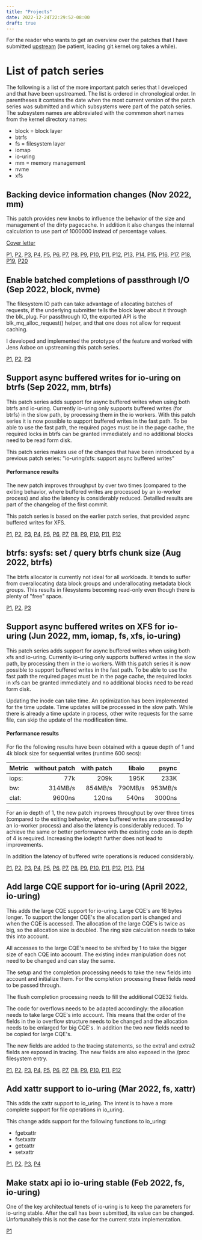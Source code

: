 ```yaml
---
title: "Projects"
date: 2022-12-24T22:29:52-08:00
draft: true
---
```


For the reader who wants to get an overview over the patches that I have submitted
[upstream](https://git.kernel.org/pub/scm/linux/kernel/git/next/linux-next.git/log/?qt=grep&q=stefan+roesch) (be patient, loading git.kernel.org takes a while).

# List of patch series
The following is a list of the more important patch series that I developed and that have been upstreamed.
The list is ordered in chronological order. In parentheses it contains the date when the most current version
of the patch series was submitted and which subsystems were part of the patch series. The subsystem names are
abbreviated with the commmon short names from the kernel directory names:
- block = block layer
- btrfs
- fs = filesystem layer
- iomap
- io-uring
- mm = memory management
- nvme
- xfs

## Backing device information changes (Nov 2022, mm)

This patch provides new knobs to influence the behavior of the size and management of the
dirty pagecache. In addition it also changes the internal calculation to use part of 1000000
instead of percentage values. 

[Cover letter](https://lore.kernel.org/all/20221119005215.3052436-1-shr@devkernel.io/T/#u)

[P1](https://git.kernel.org/pub/scm/linux/kernel/git/next/linux-next.git/commit/?id=8e9d5ead865a1a7af74a444d2f00f1ef4539bfba), [P2](https://git.kernel.org/pub/scm/linux/kernel/git/next/linux-next.git/commit/?id=27bbe9d48d4e298864e18b39f091342c68b81637), [P3](https://git.kernel.org/pub/scm/linux/kernel/git/next/linux-next.git/commit/?id=16b837eb84e6948f92411eb32e97a05f89733ddc), [P4](https://git.kernel.org/pub/scm/linux/kernel/git/next/linux-next.git/commit/?id=ae82291e9ca47c3d6da6b77a00f427754aca413e), [P5](https://git.kernel.org/pub/scm/linux/kernel/git/next/linux-next.git/commit/?id=00df7d51263b46ed93f7572e2d09579746f7b1eb), [P6](https://git.kernel.org/pub/scm/linux/kernel/git/next/linux-next.git/commit/?id=efc3e6ad53ea14225b434fddca261c9a1c56c707), [P7](https://git.kernel.org/pub/scm/linux/kernel/git/next/linux-next.git/commit/?id=1bf27e98d26d1e62166a456ef17460be085cbe0b), [P8](https://git.kernel.org/pub/scm/linux/kernel/git/next/linux-next.git/commit/?id=c56e049a5e401a177c7c9b39a3bcc973ff5cec0b), [P9](https://git.kernel.org/pub/scm/linux/kernel/git/next/linux-next.git/commit/?id=c354d9268d7825eb8643f658c5091079d4f11a4a), [P10](https://git.kernel.org/pub/scm/linux/kernel/git/next/linux-next.git/commit/?id=712c00d66a342a3ed375df41c3df7d3d2abad2c0), [P11](https://git.kernel.org/pub/scm/linux/kernel/git/next/linux-next.git/commit/?id=8021fb3232f265b81c7e4e7aba15bc3a04ff1fd3), [P12](https://git.kernel.org/pub/scm/linux/kernel/git/next/linux-next.git/commit/?id=803c98050569850be5fd51a2025c67622de887d9), [P13](https://git.kernel.org/pub/scm/linux/kernel/git/next/linux-next.git/commit/?id=9c84819bd64ec15cb15d041c45ebe4725e9d4f3b), [P14](https://git.kernel.org/pub/scm/linux/kernel/git/next/linux-next.git/commit/?id=9c832a8d571784c998d0f9f5df480c62f7f3064c), [P15](https://git.kernel.org/pub/scm/linux/kernel/git/next/linux-next.git/commit/?id=4e230b406eda9bdf7f8a71e2cc3df18a824abcb0), [P16](https://git.kernel.org/pub/scm/linux/kernel/git/next/linux-next.git/commit/?id=bca52dcbadc583f4db6435599c44a79f97293f06), [P17](https://git.kernel.org/pub/scm/linux/kernel/git/next/linux-next.git/commit/?id=54790f30fea74247e2f38b4a632ee3dc2fe42d86), [P18](https://git.kernel.org/pub/scm/linux/kernel/git/next/linux-next.git/commit/?id=2c44af4f2aaa260199f218f11920c406e688693c), [P19](https://git.kernel.org/pub/scm/linux/kernel/git/next/linux-next.git/commit/?id=ad3e6dabf6f7d9ffd68eb711191ef16cdbdd25f0), [P20](https://git.kernel.org/pub/scm/linux/kernel/git/next/linux-next.git/commit/?id=eba39236f18da7a50b6c51df5d902ee72c43e760)

## Enable batched completions of passthrough I/O (Sep 2022, block, nvme)

The filesystem IO path can take advantage of allocating batches of
requests, if the underlying submitter tells the block layer about it
through the blk_plug. For passthrough IO, the exported API is the
blk_mq_alloc_request() helper, and that one does not allow for
request caching.

I developed and implemented the prototype of the feature and worked with
Jens Axboe on upstreaming this patch series.

[P1](https://git.kernel.org/pub/scm/linux/kernel/git/next/linux-next.git/commit/?id=ab3e1d3bbab9e973aeb4dd4603251578658a47ff), [P2](https://git.kernel.org/pub/scm/linux/kernel/git/next/linux-next.git/commit/?id=c0a7ba77e81b8440d10f38559a5e1d219ff7e87c), [P3](https://git.kernel.org/pub/scm/linux/kernel/git/next/linux-next.git/commit/?id=851eb780decb7180bcf09fad0035cba9aae669df)

## Support async buffered writes for io-uring on btrfs (Sep 2022, mm, btrfs)

This patch series adds support for async buffered writes when using both
btrfs and io-uring. Currently io-uring only supports buffered writes (for btrfs)
in the slow path, by processing them in the io workers. With this patch series
it is now possible to support buffered writes in the fast path. To be able to use
the fast path, the required pages must be in the page cache, the required locks
in btrfs can be granted immediately and no additional blocks need to be read
form disk.

This patch series makes use of the changes that have been introduced by a
previous patch series: "io-uring/xfs: support async buffered writes"

#### Performance results

The new patch improves throughput by over two times (compared to the exiting
behavior, where buffered writes are processed by an io-worker process) and also
the latency is considerably reduced. Detailled results are part of the changelog
of the first commit.

This patch series is based on the earlier patch series, that provided async buffered writes for XFS.

[P1](https://git.kernel.org/pub/scm/linux/kernel/git/next/linux-next.git/commit/?id=611df5d6616d80a22906c352ccd80c395982fbd9), [P2](https://git.kernel.org/pub/scm/linux/kernel/git/next/linux-next.git/commit/?id=857bc13f857aea957ae038b2b43c28560976024a), [P3](https://git.kernel.org/pub/scm/linux/kernel/git/next/linux-next.git/commit/?id=26ce91144631a402ff82c93358d8880326a7caa3), [P4](https://git.kernel.org/pub/scm/linux/kernel/git/next/linux-next.git/commit/?id=1daedb1d6bf24c7185e00cd341404f262f8de7c8), [P5](https://git.kernel.org/pub/scm/linux/kernel/git/next/linux-next.git/commit/?id=d2c7a19f5c82ace6ea0ec00ae53c6dd97ee8e274), [P6](https://git.kernel.org/pub/scm/linux/kernel/git/next/linux-next.git/commit/?id=80f9d24130e45b01984a918d6b2006c10687b138), [P7](https://git.kernel.org/pub/scm/linux/kernel/git/next/linux-next.git/commit/?id=fc2260001232766c1836d5a6053913194ce23f88), [P8](https://git.kernel.org/pub/scm/linux/kernel/git/next/linux-next.git/commit/?id=2fcab928ccc2bac0c22e3b3b04f5acf0dc8de96b), [P9](https://git.kernel.org/pub/scm/linux/kernel/git/next/linux-next.git/commit/?id=304e45acdb8f68a974e8a64a6296803530bb851f), [P10](https://git.kernel.org/pub/scm/linux/kernel/git/next/linux-next.git/commit/?id=965f47aeb5deddc59a1ace28e99b2a578df57305), [P11](https://git.kernel.org/pub/scm/linux/kernel/git/next/linux-next.git/commit/?id=c922b016f353eafb69997d8c0f06efdf945315ce), [P12](https://git.kernel.org/pub/scm/linux/kernel/git/next/linux-next.git/commit/?id=926078b21db91b72b444277fdc2166914cf113fc)

## btrfs: sysfs: set / query btrfs chunk size (Aug 2022, btrfs)

The btrfs allocator is currently not ideal for all workloads. It tends
to suffer from overallocating data block groups and underallocating
metadata block groups. This results in filesystems becoming read-only
even though there is plenty of "free" space.

[P1](https://git.kernel.org/pub/scm/linux/kernel/git/next/linux-next.git/commit/?id=f6fca3917b4d99d8c13901738afec35f570a3c2f), [P2](https://git.kernel.org/pub/scm/linux/kernel/git/next/linux-next.git/commit/?id=19fc516a516f624fa3b0c329929561186247537e), [P3](https://git.kernel.org/pub/scm/linux/kernel/git/next/linux-next.git/commit/?id=22c55e3bbb20c60846812ea2b8ea0f3153c0df73)

## Support async buffered writes on XFS for io-uring (Jun 2022, mm, iomap, fs, xfs, io-uring)

This patch series adds support for async buffered writes when using both
xfs and io-uring. Currently io-uring only supports buffered writes in the
slow path, by processing them in the io workers. With this patch series it is
now possible to support buffered writes in the fast path. To be able to use
the fast path the required pages must be in the page cache, the required locks
in xfs can be granted immediately and no additional blocks need to be read
form disk.

Updating the inode can take time. An optimization has been implemented for
the time update. Time updates will be processed in the slow path. While there
is already a time update in process, other write requests for the same file,
can skip the update of the modification time.

#### Performance results
For fio the following results have been obtained with a queue depth of
1 and 4k block size for sequential writes (runtime 600 secs):

| Metric       | without patch       |   with patch   |  libaio   |  psync     |
| :---         |             ---:    |         ---:   |      ---: |       ---: |
| iops:        |     77k             |      209k      |   195K    |  233K      |
| bw:          |    314MB/s          |      854MB/s   |   790MB/s |  953MB/s   |
| clat:        |   9600ns            |      120ns     |   540ns   | 3000ns     |


For an io depth of 1, the new patch improves throughput by over three times
(compared to the exiting behavior, where buffered writes are processed by an
io-worker process) and also the latency is considerably reduced. To achieve the
same or better performance with the exisiting code an io depth of 4 is required.
Increasing the iodepth further does not lead to improvements.

In addition the latency of buffered write operations is reduced considerably.

[P1](https://git.kernel.org/pub/scm/linux/kernel/git/next/linux-next.git/commit/?id=ea6813be07dcdc072aa9ad18099115a74cecb5e1), [P2](https://git.kernel.org/pub/scm/linux/kernel/git/next/linux-next.git/commit/?id=e92eebbb09218e128e559cf12b65317721309324), [P3](https://git.kernel.org/pub/scm/linux/kernel/git/next/linux-next.git/commit/?id=fe6c9c6e3e3e332b998393d214fba9d09ab0acb0), [P4](https://git.kernel.org/pub/scm/linux/kernel/git/next/linux-next.git/commit/?id=9753b868fda48330ce358df203c0069ac0788ac0), [P5](https://git.kernel.org/pub/scm/linux/kernel/git/next/linux-next.git/commit/?id=cae2de6978915991a564e3c5c69b66b629c031af), [P6](https://git.kernel.org/pub/scm/linux/kernel/git/next/linux-next.git/commit/?id=18e419f6e80a6d3c8aaab94abd55c3b41741d8df), [P7](https://git.kernel.org/pub/scm/linux/kernel/git/next/linux-next.git/commit/?id=8017553980d0bbfef3e66c583363828565afd6da), [P8](https://git.kernel.org/pub/scm/linux/kernel/git/next/linux-next.git/commit/?id=faf99b563558f74188b7ca34faae1c1da49a7261), [P9](https://git.kernel.org/pub/scm/linux/kernel/git/next/linux-next.git/commit/?id=6a2aa5d85de534471dd023773236f113eaef26f0), [P10](https://git.kernel.org/pub/scm/linux/kernel/git/next/linux-next.git/commit/?id=66fa3cedf16abc82d19b943e3289c82e685419d5), [P11](https://git.kernel.org/pub/scm/linux/kernel/git/next/linux-next.git/commit/?id=4e17aaab54359fa2cdeb0080c822a08f2980f979), [P12](https://git.kernel.org/pub/scm/linux/kernel/git/next/linux-next.git/commit/?id=1c849b481b3e4f8c36f297cd3aa88ef52a19cee9), [P13](https://git.kernel.org/pub/scm/linux/kernel/git/next/linux-next.git/commit/?id=9641506b2deed1bb6be7464a95d62c472eca0e8e), [P14](https://git.kernel.org/pub/scm/linux/kernel/git/next/linux-next.git/commit/?id=1aa91d9c993397858a50c433933ea119903fdea2)

## Add large CQE support for io-uring (April 2022, io-uring)

This adds the large CQE support for io-uring. Large CQE's are 16 bytes longer.
To support the longer CQE's the allocation part is changed and when the CQE is
accessed.
The allocation of the large CQE's is twice as big, so the allocation size is
doubled. The ring size calculation needs to take this into account.

All accesses to the large CQE's need to be shifted by 1 to take the bigger size
of each CQE into account. The existing index manipulation does not need to be
changed and can stay the same.

The setup and the completion processing needs to take the new fields into
account and initialize them. For the completion processing these fields need
to be passed through.

The flush completion processing needs to fill the additional CQE32 fields.

The code for overflows needs to be adapted accordingly: the allocation needs to
take large CQE's into account. This means that the order of the fields in the io
overflow structure needs to be changed and the allocation needs to be enlarged
for big CQE's.
In addition the two new fields need to be copied for large CQE's.

The new fields are added to the tracing statements, so the extra1 and extra2
fields are exposed in tracing. The new fields are also exposed in the /proc
filesystem entry.

[P1](https://git.kernel.org/pub/scm/linux/kernel/git/next/linux-next.git/commit/?id=7a51e5b44b92686eebd3e1b46b86e1eb4db975db), [P2](https://git.kernel.org/pub/scm/linux/kernel/git/next/linux-next.git/commit/?id=4e5bc0a9a1d0be5b20a0366fbfbe5a99d61c6003), [P3](https://git.kernel.org/pub/scm/linux/kernel/git/next/linux-next.git/commit/?id=baf9cb643b485d57c404b0ea9c1865036dde9eb7), [P4](https://git.kernel.org/pub/scm/linux/kernel/git/next/linux-next.git/commit/?id=916587984facd01a2f4a2e327d721601a94ed1ed), [P5](https://git.kernel.org/pub/scm/linux/kernel/git/next/linux-next.git/commit/?id=effcf8bdeb03aa726e9db834325c650e1700b041), [P6](https://git.kernel.org/pub/scm/linux/kernel/git/next/linux-next.git/commit/?id=2fee6bc6407848043798698116b8fd81d1fe470a), [P7](https://git.kernel.org/pub/scm/linux/kernel/git/next/linux-next.git/commit/?id=0e2e5c47fed68ce203f2c6978188cc49a2a96e26), [P8](https://git.kernel.org/pub/scm/linux/kernel/git/next/linux-next.git/commit/?id=e45a3e05008d52c6db63a3a01a9cdc7d89cd133a), [P9](https://git.kernel.org/pub/scm/linux/kernel/git/next/linux-next.git/commit/?id=c4bb964fa092fb68645a852365dfe9855fef178a), [P10](https://git.kernel.org/pub/scm/linux/kernel/git/next/linux-next.git/commit/?id=f9b3dfcc68a502ef82e50274e2e7e9e91f6bf4e2), [P11](https://git.kernel.org/pub/scm/linux/kernel/git/next/linux-next.git/commit/?id=76c68fbf1a1f97afed0c8f680ee4e3f4da3e720d), [P12](https://git.kernel.org/pub/scm/linux/kernel/git/next/linux-next.git/commit/?id=2bb04df7c2af9dad5d28771c723bc39b01cf7df4)

## Add xattr support to io-uring (Mar 2022, fs, xattr)

This adds the xattr support to io_uring. The intent is to have a more
complete support for file operations in io_uring.

This change adds support for the following functions to io_uring:
- fgetxattr
- fsetxattr
- getxattr
- setxattr

[P1](https://git.kernel.org/pub/scm/linux/kernel/git/next/linux-next.git/commit/?id=1a91794ce8481a293c5ef432feb440aee1455619), [P2](https://git.kernel.org/pub/scm/linux/kernel/git/next/linux-next.git/commit/?id=c975cad931570004b5f51248424a2a696fb65630), [P3](https://git.kernel.org/pub/scm/linux/kernel/git/next/linux-next.git/commit/?id=e9621e2bec80fe63f677a759066a5089b292f43a), [P4](https://git.kernel.org/pub/scm/linux/kernel/git/next/linux-next.git/commit/?id=a56834e0fafe0adf7f22a28a5dbec3e8c3031a0e)

## Make statx api io io-uring stable (Feb 2022, fs, io-uring)

One of the key architectual tenets of io-uring is to keep the
parameters for io-uring stable. After the call has been submitted,
its value can be changed.  Unfortunaltely this is not the case for
the current statx implementation.

[P1](https://git.kernel.org/pub/scm/linux/kernel/git/next/linux-next.git/commit/?id=1b6fe6e0dfecf8c82a64fb87148ad9333fa2f62e)
